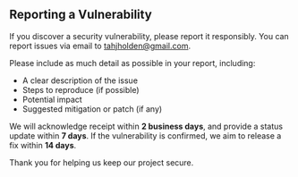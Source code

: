 ## Reporting a Vulnerability

If you discover a security vulnerability, please report it responsibly. You can report issues via email to [tahjholden@gmail.com](mailto:tahjholden@gmail.com).

Please include as much detail as possible in your report, including:

- A clear description of the issue
- Steps to reproduce (if possible)
- Potential impact
- Suggested mitigation or patch (if any)

We will acknowledge receipt within **2 business days**, and provide a status update within **7 days**. If the vulnerability is confirmed, we aim to release a fix within **14 days**.

Thank you for helping us keep our project secure.
